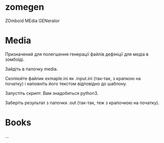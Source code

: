 # zomegen
ZOmboid MEdia GENerator

# Media

Призначений для полегшення генерації файлів дефініції для медіа в зомбоїді.

Зайдіть в папочку media.

Скопіюйте файлик exmaple.ini як .input.ini (так-так, з крапкою на початку) і наповніть його текстом відповідно до шаблону.

Запустіть скрипт. Вам знадобиться python3.

Заберіть результат з папочки .out (так-так, теж з крапочкою на початку).

# Books

...